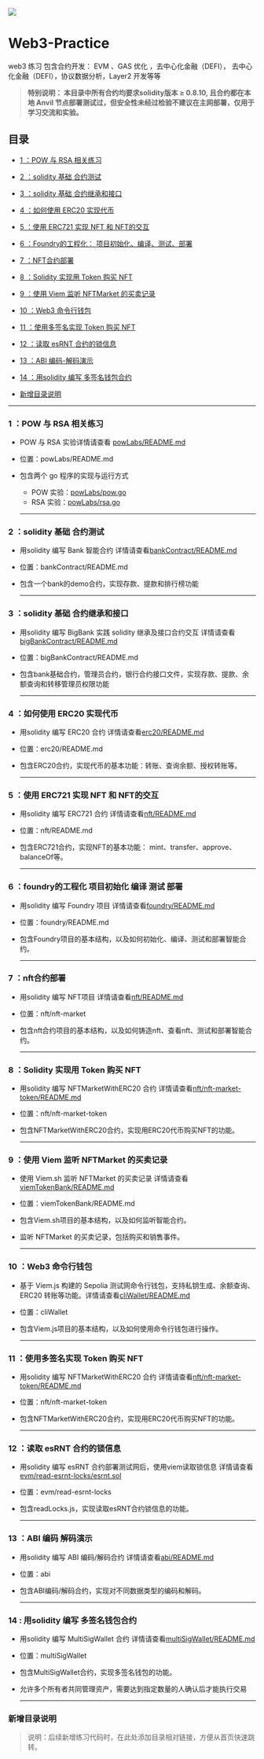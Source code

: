 ![](./letsgo.png)


# Web3-Practice

web3 练习 包含合约开发： EVM 、GAS 优化 ，去中心化金融（DEFI）， 去中心化金融（DEFI），协议数据分析，Layer2 开发等等

> **特别说明： 本目录中所有合约均要求solidity版本 ≥ 0.8.10, 且合约都在本地 Anvil 节点部署测试过，但安全性未经过检验不建议在主网部署，仅用于学习交流和实验。**


## 目录
- [1 ：POW 与 RSA 相关练习](#1-pow-与-rsa-相关练习)
- [2 ：solidity 基础 合约测试](#2-solidity-基础-合约测试)
- [3 ：solidity 基础 合约继承和接口](#3-solidity-基础-合约继承和接口)
- [4 ：如何使用 ERC20 实现代币](#4-如何使用-erc20-实现代币)
- [5 ：使用 ERC721 实现 NFT 和 NFT的交互](#5-使用-erc721-实现-nft-和-nft的交互)
- [6 ：Foundry的工程化： 项目初始化、编译、测试、部署](#6-foundry的工程化-项目初始化-编译-测试-部署)
- [7 ：NFT合约部署](#7-nft合约部署)
- [8 ：Solidity 实现用 Token 购买 NFT](#8-solidity-实现用-token-购买-nft)
- [9 ：使⽤ Viem 监听 NFTMarket 的买卖记录](#9-使-viem-监听-nftmarket-的买卖记录)
- [10 ：Web3 命令行钱包](#10-web3-命令行钱包)
- [11 ：使用多签名实现 Token 购买 NFT](#11-使用多签名实现-token-购买-nft)
- [12 ：读取 esRNT 合约的锁信息](#12-读取-esrnt-合约的锁信息)
- [13 ：ABI 编码-解码演示](#13-abi-编码-解码演示)
- [14 ：用solidity 编写 多签名钱包合约](#14-用solidity-编写-多签名钱包合约)



- [新增目录说明](#新增目录说明)


------


### **1 ：POW 与 RSA 相关练习**

- POW 与 RSA 实验详情请查看 [powLabs/README.md](powLabs/README.md)

- 位置：powLabs/README.md

- 包含两个 go 程序的实现与运行方式
  - POW 实验：[powLabs/pow.go](powLabs/pow.go)
  - RSA 实验：[powLabs/rsa.go](powLabs/rsa.go)

  ------
  

### **2 ：solidity 基础 合约测试**
- 用solidity 编写 Bank 智能合约  详情请查看[bankContract/README.md](bankContract/README.md)
- 位置：bankContract/README.md
- 包含一个bank的demo合约，实现存款、提款和排行榜功能

  ------


### **3 ：solidity 基础 合约继承和接口**
- 用solidity 编写 BigBank 实践 solidity 继承及接口合约交互  详情请查看[bigBankContract/README.md](bigBankContract/README.md)
- 位置：bigBankContract/README.md
- 包含bank基础合约，管理员合约，银行合约接口文件，实现存款、提款、余额查询和转移管理员权限功能

  -------


### **4 ：如何使用 ERC20 实现代币**
- 用solidity 编写 ERC20 合约  详情请查看[erc20/README.md](erc20/README.md)
- 位置：erc20/README.md
- 包含ERC20合约，实现代币的基本功能：转账、查询余额、授权转账等。

  -------


### **5 ：使用 ERC721 实现 NFT 和 NFT的交互**
- 用solidity 编写 ERC721 合约  详情请查看[nft/README.md](nft/README.md)
- 位置：nft/README.md
- 包含ERC721合约，实现NFT的基本功能： mint、transfer、approve、balanceOf等。

  -------


### **6 ：foundry的工程化 项目初始化 编译 测试 部署**
- 用solidity 编写 Foundry 项目  详情请查看[foundry/README.md](foundry/README.md)
- 位置：foundry/README.md
- 包含Foundry项目的基本结构，以及如何初始化、编译、测试和部署智能合约。

  -------


### **7 ：nft合约部署**
- 用solidity 编写 NFT项目  详情请查看[nft/README.md](nft/README.md)
- 位置：nft/nft-market
- 包含nft合约项目的基本结构，以及如何铸造nft、查看nft、测试和部署智能合约。

  -------


### **8 ：Solidity 实现用 Token 购买 NFT**
- 用solidity 编写 NFTMarketWithERC20 合约  详情请查看[nft/nft-market-token/README.md](nft/nft-market-token/README.md)
- 位置：nft/nft-market-token
- 包含NFTMarketWithERC20合约，实现用ERC20代币购买NFT的功能。

  -------


### **9 ：使⽤ Viem 监听 NFTMarket 的买卖记录**
- 使用 Viem.sh 监听 NFTMarket 的买卖记录 详情请查看[viemTokenBank/README.md](viemTokenBank/)
- 位置：viemTokenBank/README.md
- 包含Viem.sh项目的基本结构，以及如何监听智能合约。
- 监听 NFTMarket 的买卖记录，包括购买和销售事件。

  -------


### **10 ：Web3 命令行钱包**
- 基于 Viem.js 构建的 Sepolia 测试网命令行钱包，支持私钥生成、余额查询、ERC20 转账等功能。详情请查看[cliWallet/README.md](cliWallet/README.md)
- 位置：cliWallet
- 包含Viem.js项目的基本结构，以及如何使用命令行钱包进行操作。

  -------

### **11 ：使用多签名实现 Token 购买 NFT**
- 用solidity 编写 NFTMarketWithERC20 合约  详情请查看[nft/nft-market-token/README.md](nft/nft-market-token/README.md)
- 位置：nft/nft-market-token
- 包含NFTMarketWithERC20合约，实现用ERC20代币购买NFT的功能。

  -------

### **12 ：读取 esRNT 合约的锁信息**
- 用solidity 编写 esRNT 合约部署测试网后，使用viem读取锁信息  详情请查看[evm/read-esrnt-locks/esrnt.sol](evm/read-esrnt-locks)
- 位置：evm/read-esrnt-locks
- 包含readLocks.js，实现读取esRNT合约锁信息的功能。

  -------

### **13 ：ABI 编码 解码演示**
- 用solidity 编写 ABI 编码/解码合约  详情请查看[abi/README.md](abi)
- 位置：abi
- 包含ABI编码/解码合约，实现对不同数据类型的编码和解码。

  -------

### **14 : 用solidity 编写 多签名钱包合约**
- 用solidity 编写 MultiSigWallet 合约  详情请查看[multiSigWallet/README.md](multiSigWallet)
- 位置：multiSigWallet
- 包含MultiSigWallet合约，实现多签名钱包的功能。
- 允许多个所有者共同管理资产，需要达到指定数量的人确认后才能执行交易

  -------
  
### 新增目录说明


> 说明：后续新增练习代码时，在此处添加目录相对链接，方便从首页快速跳转。